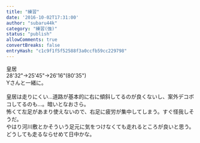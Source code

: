 ```yaml
---
title: "練習"
date: '2016-10-02T17:31:00'
author: "subaru44k"
category: "練習(強)"
status: "publish"
allowComments: true
convertBreaks: false
entryHash: "c1c9f1f5f52588f3a0ccfb59cc229798"
---
```

皇居<br>
28'32"→25'45"→26'16"(80'35")<br>
Yさんと一緒に。<br>
<br>
皇居は走りにくい…道路が基本的に右に傾斜してるのが良くないし、案外デコボコしてるのも…。暗いとなおさら。<br>
怖くて左足があまり使えないので、右足に疲労が集中してしまう。すぐ怪我しそうだ。<br>
やはり河川敷とかそういう足元に気をつけなくても走れるところが良いと思う。どうしても走るならせめて日中かな。
